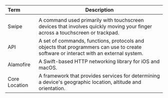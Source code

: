 | Term | Description   |
| :------------- | ------------- |
|<img width=90/>|<img width=130/>|
| Swipe | A command used primarily with touchscreen devices that involves quickly moving your finger across a touchscreen or trackpad. |
| API | A set of commands, functions, protocols and objects that programmers can use to create software or interact with an external system.|
| Alamofire | A Swift-based HTTP networking library for iOS and macOS. |
| Core Location | A framework that provides services for determining a device's geographic location, altitude and orientation. |
